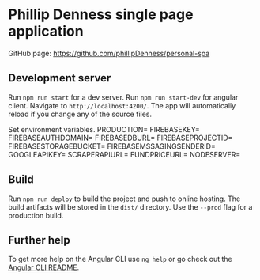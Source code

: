 # Phillip Denness single page application
GitHub page: https://github.com/phillipDenness/personal-spa

## Development server

Run `npm run start` for a dev server. Run `npm run start-dev` for angular client. Navigate to `http://localhost:4200/`. The app will automatically reload if you change any of the source files.

Set environment variables.
PRODUCTION=
FIREBASEKEY=
FIREBASEAUTHDOMAIN=
FIREBASEDBURL=
FIREBASEPROJECTID=
FIREBASESTORAGEBUCKET=
FIREBASEMSSAGINGSENDERID=
GOOGLEAPIKEY=
SCRAPERAPIURL=
FUNDPRICEURL=
NODESERVER=

## Build

Run `npm run deploy` to build the project and push to online hosting. The build artifacts will be stored in the `dist/` directory. Use the `--prod` flag for a production build.

## Further help

To get more help on the Angular CLI use `ng help` or go check out the [Angular CLI README](https://github.com/angular/angular-cli/blob/master/README.md).
